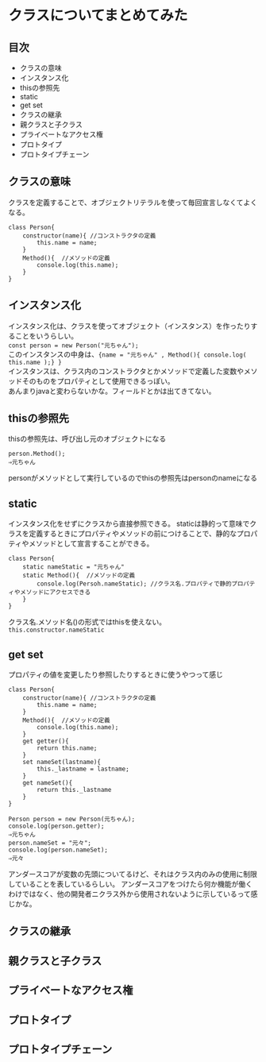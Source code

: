 # クラスについてまとめてみた

## 目次
- クラスの意味
- インスタンス化
- thisの参照先
- static
- get set
- クラスの継承
- 親クラスと子クラス
- プライベートなアクセス権
- プロトタイプ
- プロトタイプチェーン


## クラスの意味
クラスを定義することで、オブジェクトリテラルを使って毎回宣言しなくてよくなる。
```
class Person{
    constructor(name){ //コンストラクタの定義
        this.name = name;
    }
    Method(){  //メソッドの定義
        console.log(this.name);
    }
}
```

## インスタンス化
インスタンス化は、クラスを使ってオブジェクト（インスタンス）を作ったりすることをいうらしい。  
`const person = new Person("元ちゃん");`  
このインスタンスの中身は、`{name = "元ちゃん" , Method(){ console.log( this.name );} }`  
インスタンスは、クラス内のコンストラクタとかメソッドで定義した変数やメソッドそのものをプロパティとして使用できるっぽい。  
あんまりjavaと変わらないかな。フィールドとかは出てきてない。

## thisの参照先
thisの参照先は、呼び出し元のオブジェクトになる
```
person.Method();
⇒元ちゃん
```
personがメソッドとして実行しているのでthisの参照先はpersonのnameになる

## static
インスタンス化をせずにクラスから直接参照できる。
staticは静的って意味でクラスを定義するときにプロパティやメソッドの前につけることで、静的なプロパティやメソッドとして宣言することができる。  
```
class Person{
    static nameStatic = "元ちゃん"
    static Method(){  //メソッドの定義
        console.log(Persoh.nameStatic); //クラス名.プロパティで静的プロパティやメソッドにアクセスできる
    }
}
```
クラス名.メソッド名()の形式ではthisを使えない。
`this.constructor.nameStatic`
## get set
プロパティの値を変更したり参照したりするときに使うやつって感じ
```
class Person{
    constructor(name){ //コンストラクタの定義
        this.name = name;
    }
    Method(){  //メソッドの定義
        console.log(this.name);
    }
    get getter(){
        return this.name;
    }
    set nameSet(lastname){
        this._lastname = lastname;
    }
    get nameSet(){
        return this._lastname
    }
}

Person person = new Person(元ちゃん);
console.log(person.getter);
⇒元ちゃん
person.nameSet = "元々";
console.log(person.nameSet);
⇒元々
```
アンダースコアが変数の先頭についてるけど、それはクラス内のみの使用に制限していることを表しているらしい。
アンダースコアをつけたら何か機能が働くわけではなく、他の開発者ニクラス外から使用されないように示しているって感じかな。

## クラスの継承
## 親クラスと子クラス
## プライベートなアクセス権
## プロトタイプ
## プロトタイプチェーン

